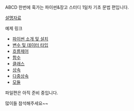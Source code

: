 
ABCD 한번에 훅가는 파이썬&장고 스터디 1일차 기초 문법 편입니다.

[설명자료](https://drive.google.com/open?id=1ZXB41SRbEgRJm1RIgeP8nMdOUJ-_DKVz4ZN0lPmjrdc)

예제 링크
+ [파이썬 소개 및 설치](https://github.com/misolab/abcd-python-basic/blob/master/0_hello.py)
+ [변수 및 데이터 타입](https://github.com/misolab/abcd-python-basic/blob/master/1_datatype.py)
+ [흐름제어](https://github.com/misolab/abcd-python-basic/blob/master/2_control_flow.py)
+ [함수](https://github.com/misolab/abcd-python-basic/blob/master/3_function.py)
+ [클래스](https://github.com/misolab/abcd-python-basic/blob/master/4_class.py)
+ [상속](https://github.com/misolab/abcd-python-basic/blob/master/5_extends.py)
+ [다중상속](https://github.com/misolab/abcd-python-basic/blob/master/6_multi_extends.py)
+ [모듈](https://github.com/misolab/abcd-python-basic/blob/master/7_module.py)


파일편은 아직 준비 중입니다.  


많이들 참석해주세요~~
